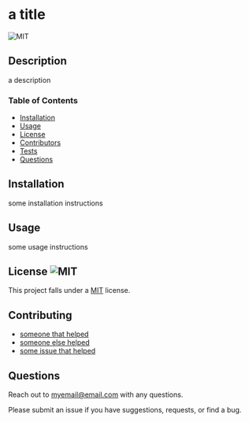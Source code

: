 # a title
  ![MIT](https://img.shields.io/badge/license-MIT-brightgreen)

  ## Description
  a description

  
  ### Table of Contents
  
  * [Installation](installation)
  * [Usage](usage)
  * [License](license)
  * [Contributors](contributors)
  * [Tests](tests)
  * [Questions](#questions)
  

  
  ## Installation
  some installation instructions

  
  ## Usage
  some usage instructions

  
  ## License ![MIT](https://img.shields.io/badge/license-MIT-brightgreen)
  This project falls under a [MIT](https://opensource.org/licenses/MIT) license.
  
   
  ## Contributing
  
  * [someone that helped](https://github.com/helper)
  * [someone else helped](https://github.com/elsehelper)
  * [some issue that helped](https://github.com/labchild/portfolio-generator/issues/7)
  
  
  
  ## Questions 
  Reach out to [myemail@email.com](myemail@email.com) with any questions.

  Please submit an issue if you have suggestions, requests, or find a bug.
